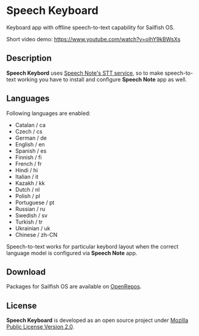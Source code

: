 # Speech Keyboard

Keyboard app with offline speech-to-text capability for Sailfish OS.

Short video demo: https://www.youtube.com/watch?v=olhY9kBWsXs 

## Description

**Speech Keybord** uses [Speech Note's STT service](https://github.com/mkiol/dsnote), so to make speech-to-text working you have to install and configure **Speech Note** app as well.

## Languages

Following languages are enabled:

- Catalan / ca
- Czech / cs
- German / de
- English / en
- Spanish / es
- Finnish / fi
- French / fr
- Hindi / hi
- Italian / it
- Kazakh / kk
- Dutch / nl
- Polish / pl
- Portuguese / pt
- Russian / ru
- Swedish / sv
- Turkish / tr
- Ukrainian / uk
- Chinese / zh-CN

Speech-to-text works for particular keybord layout when the correct language model is configured via **Speech Note** app.

## Download

Packages for Sailfish OS are available on [OpenRepos](https://openrepos.net/content/mkiol/speech-keyboard).

## License

**Speech Keyboard** is developed as an open source project under
[Mozilla Public License Version 2.0](https://www.mozilla.org/MPL/2.0/).
